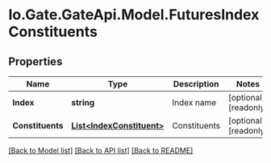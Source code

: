 
# Io.Gate.GateApi.Model.FuturesIndexConstituents

## Properties

Name | Type | Description | Notes
------------ | ------------- | ------------- | -------------
**Index** | **string** | Index name | [optional] [readonly] 
**Constituents** | [**List&lt;IndexConstituent&gt;**](IndexConstituent.md) | Constituents | [optional] [readonly] 

[[Back to Model list]](../README.md#documentation-for-models)
[[Back to API list]](../README.md#documentation-for-api-endpoints)
[[Back to README]](../README.md)
